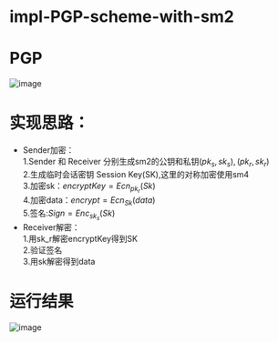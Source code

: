 # impl-PGP-scheme-with-sm2
# PGP
![image](https://user-images.githubusercontent.com/104118101/179347602-dd287cf2-856c-408a-a233-39db0565d274.png)

# 实现思路：
* Sender加密：<br>
1.Sender 和 Receiver 分别生成sm2的公钥和私钥$(pk_s,sk_s),(pk_r,sk_r)$<br>
2.生成临时会话密钥 Session Key(SK),这里的对称加密使用sm4<br>
3.加密sk：$encryptKey=Ecn_{pk_r}(Sk)$<br>
4.加密data：$encrypt=Ecn_{Sk}(data)$<br>
5.签名:$Sign=Enc_{sk_s}(Sk)$<br>
* Receiver解密：<br>
1.用sk_r解密encryptKey得到SK<br>
2.验证签名<br>
3.用sk解密得到data<ne>
# 运行结果
![image](https://user-images.githubusercontent.com/104118101/179347612-a1270499-4628-41c5-98df-de09a7a357c9.png)


